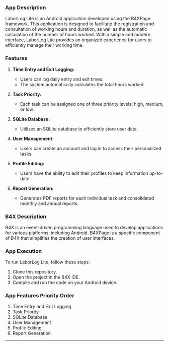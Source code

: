 ### App Description

LaborLog Lite is an Android application developed using the B4XPage framework. This application is designed to facilitate the registration and consultation of working hours and duration, as well as the automatic calculation of the number of hours worked. With a simple and modern interface, LaborLog Lite provides an organized experience for users to efficiently manage their working time.

### Features

1. **Time Entry and Exit Logging:**
   - Users can log daily entry and exit times.
   - The system automatically calculates the total hours worked.

2. **Task Priority:**
   - Each task can be assigned one of three priority levels: high, medium, or low.

3. **SQLite Database:**
   - Utilizes an SQLite database to efficiently store user data.

4. **User Management:**
   - Users can create an account and log in to access their personalized tasks.

5. **Profile Editing:**
   - Users have the ability to edit their profiles to keep information up-to-date.

6. **Report Generation:**
   - Generates PDF reports for each individual task and consolidated monthly and annual reports.

### B4X Description

B4X is an event-driven programming language used to develop applications for various platforms, including Android. B4XPage is a specific component of B4X that simplifies the creation of user interfaces.

### App Execution

To run LaborLog Lite, follow these steps:

1. Clone this repository.
2. Open the project in the B4X IDE.
3. Compile and run the code on your Android device.

### App Features Priority Order

1. Time Entry and Exit Logging
2. Task Priority
3. SQLite Database
4. User Management
5. Profile Editing
6. Report Generation

---
